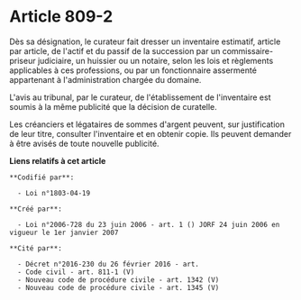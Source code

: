 # Article 809-2

Dès sa désignation, le curateur fait dresser un inventaire estimatif, article par article, de l'actif et du passif de la
succession par un commissaire-priseur judiciaire, un huissier ou un notaire, selon les lois et règlements applicables à ces
professions, ou par un fonctionnaire assermenté appartenant à l'administration chargée du domaine.

L'avis au tribunal, par le curateur, de l'établissement de l'inventaire est soumis à la même publicité que la décision de
curatelle.

Les créanciers et légataires de sommes d'argent peuvent, sur justification de leur titre, consulter l'inventaire et en
obtenir copie. Ils peuvent demander à être avisés de toute nouvelle publicité.

**Liens relatifs à cet article**

	**Codifié par**:

	  - Loi n°1803-04-19

	**Créé par**:

	  - Loi n°2006-728 du 23 juin 2006 - art. 1 () JORF 24 juin 2006 en vigueur le 1er janvier 2007

	**Cité par**:

	  - Décret n°2016-230 du 26 février 2016 - art.
	  - Code civil - art. 811-1 (V)
	  - Nouveau code de procédure civile - art. 1342 (V)
	  - Nouveau code de procédure civile - art. 1345 (V)
